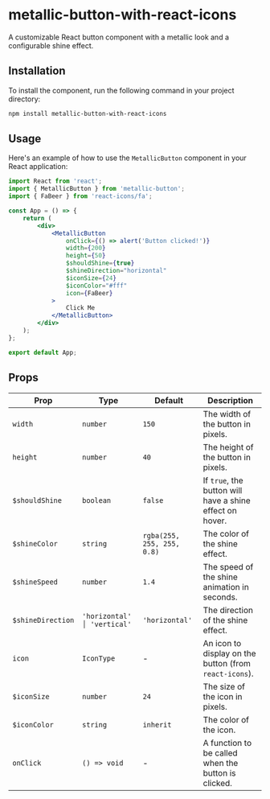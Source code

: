 # metallic-button-with-react-icons

A customizable React button component with a metallic look and a configurable shine effect.

## Installation

To install the component, run the following command in your project directory:

```bash
npm install metallic-button-with-react-icons
```

## Usage

Here's an example of how to use the `MetallicButton` component in your React application:

```jsx
import React from 'react';
import { MetallicButton } from 'metallic-button';
import { FaBeer } from 'react-icons/fa';

const App = () => {
    return (
        <div>
            <MetallicButton
                onClick={() => alert('Button clicked!')}
                width={200}
                height={50}
                $shouldShine={true}
                $shineDirection="horizontal"
                $iconSize={24}
                $iconColor="#fff"
                icon={FaBeer}
            >
                Click Me
            </MetallicButton>
        </div>
    );
};

export default App;
```

## Props

| Prop              | Type                        | Default                    | Description                                              |
| ----------------- | --------------------------- | -------------------------- | -------------------------------------------------------- |
| `width`           | `number`                    | `150`                      | The width of the button in pixels.                       |
| `height`          | `number`                    | `40`                       | The height of the button in pixels.                      |
| `$shouldShine`    | `boolean`                   | `false`                    | If `true`, the button will have a shine effect on hover. |
| `$shineColor`     | `string`                    | `rgba(255, 255, 255, 0.8)` | The color of the shine effect.                           |
| `$shineSpeed`     | `number`                    | `1.4`                      | The speed of the shine animation in seconds.             |
| `$shineDirection` | `'horizontal' │ 'vertical'` | `'horizontal'`             | The direction of the shine effect.                       |
| `icon`            | `IconType`                  | -                          | An icon to display on the button (from `react-icons`).   |
| `$iconSize`       | `number`                    | `24`                       | The size of the icon in pixels.                          |
| `$iconColor`      | `string`                    | `inherit`                  | The color of the icon.                                   |
| `onClick`         | `() => void`                | -                          | A function to be called when the button is clicked.      |
